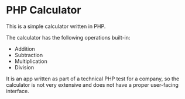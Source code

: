 # PHP Calculator

This is a simple calculator written in PHP.

The calculator has the following operations built-in:
- Addition
- Subtraction
- Multiplication
- Division

It is an app written as part of a technical PHP test for a company, so the calculator is not very extensive and does not have a proper user-facing interface.